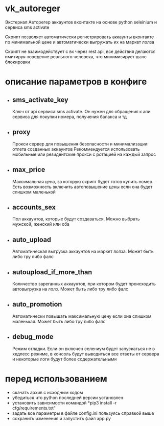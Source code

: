 # vk_autoreger

Экстернал Авторегер аккаунтов вконтакте на основе python seleinium и сервиса sms activate

Скрипт позволяет автоматически регистрировать аккаунты вконтакте по минимальной цене и автоматически выгружать их на маркет лолза

Скрипт не взаимодействует с вк через rest api, все действия делаются имитируя поведение реального человека, что минимизирует шанс блокировки

# описание параметров в конфиге

- ## sms_activate_key
  Ключ от api сервиса sms activate. Он нужен для обращения к апи сервиса для покупки номера, получения баланса и тд

- ## proxy
  Прокси сервер для повышения безопасности и минимализации отлета созданных аккаунтов
  Рекоммендуется использовать мобильные или резидентские прокси с ротацией на каждый запрос

- ## max_price
  Максимальная цена, за которую скрипт будет готов купить номер. Есть возможность включить автоповышение цены если она будет слишком маленькой

- ## accounts_sex
  Пол аккаунтов, которые будут создаваться. Можно выбрать мужской, женский или оба

- ## auto_upload
  Автоматическая выгрузка аккаунтов на маркет лолза. Может быть либо тру либо фалс

- ## autoupload_if_more_than
    Количество зареганных аккаунтов, при котором будет происходить автовыгрузка на лолз. Может быть либо тру либо фалс

- ## auto_promotion
  Автоматически повышать максимальную цену если она слишком маленькая. Может быть либо тру либо фалс

- ## debug_mode
  Режим отладки. Если он включен селениум будет запускаться не в хедлесс режиме, в консоль будут выводиться все ответы от сервера и некоторые логи будут более содержательными

# перед использованием

- скачать архив с исходным кодом
- убедиться что python последней версии установлен
- установить зависимости командой *pip3 install -r cfg/requirements.txt"
- задать все параметры в файле config.ini пользуясь справкой выше
- сохранить изменения и запустить файл app.py








  







